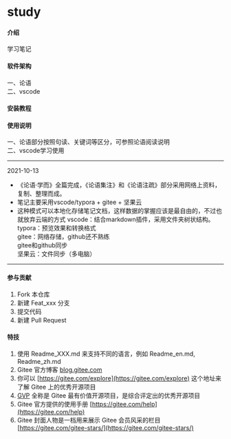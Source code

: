# study

#### 介绍
学习笔记

#### 软件架构
一、论语  
二、vscode  
#### 安装教程



#### 使用说明

一、论语部分按照句读、关键词等区分，可参照论语阅读说明  
二、vscode学习使用

---
2021-10-13
* 《论语·学而》全篇完成，《论语集注》和《论语注疏》部分采用网络上资料，复制、整理而成。 
* 笔记主要采用vscode/typora + gitee + 坚果云 
*  这种模式可以本地化存储笔记文档，这样数据的掌握应该是最自由的，不过也就放弃云端的方式
    vscode：结合markdown插件，采用文件夹树状结构。  
    typora：预览效果和转换格式  
    gitee：网络存储，github还不熟练   
    gitee和github同步  
    坚果云：文件同步（多电脑）  

---

#### 参与贡献

1.  Fork 本仓库
2.  新建 Feat_xxx 分支
3.  提交代码
4.  新建 Pull Request


#### 特技

1.  使用 Readme\_XXX.md 来支持不同的语言，例如 Readme\_en.md, Readme\_zh.md
2.  Gitee 官方博客 [blog.gitee.com](https://blog.gitee.com)
3.  你可以 [https://gitee.com/explore](https://gitee.com/explore) 这个地址来了解 Gitee 上的优秀开源项目
4.  [GVP](https://gitee.com/gvp) 全称是 Gitee 最有价值开源项目，是综合评定出的优秀开源项目
5.  Gitee 官方提供的使用手册 [https://gitee.com/help](https://gitee.com/help)
6.  Gitee 封面人物是一档用来展示 Gitee 会员风采的栏目 [https://gitee.com/gitee-stars/](https://gitee.com/gitee-stars/)
